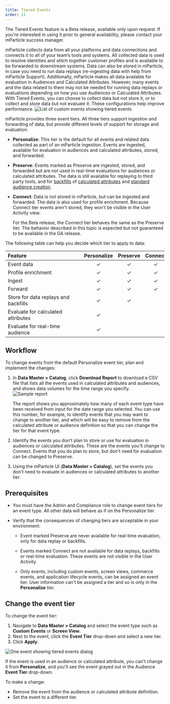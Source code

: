 ```yaml
---
title: Tiered Events
order: 11
---
```


<aside>The Tiered Events feature is a Beta release, available only upon request. If you're interested in using it prior to general availability, please contact your mParticle success manager.</aside>

mParticle collects data from all your platforms and data connections and connects it to all of your team’s tools and systems. All collected data is used to resolve identities and stitch together customer profiles and is available to be forwarded to downstream systems. Data can also be stored in mParticle, in case you need to run data replays (re-ingesting data with help from mParticle Support). Additionally, mParticle makes all data available for evaluation in Audiences and Calculated Attributes. However, many events and the data related to them may not be needed for running data replays or evaluations depending on how you use Audiences or Calculated Attributes. With Tiered Events, you can choose to collect data but not store it, or to collect and store data but not evaluate it. These configurations help improve performance.
![List of custom events showing tiered events](/images/tiered-events/tiered-events-overview.png)

mParticle provides three event tiers. All three tiers support ingestion and forwarding of data, but provide different levels of support for storage and evaluation: 

* **Personalize**: This tier is the default for all events and related data collected as part of an mParticle ingestion. Events are ingested, available for evaluation in audiences and calculated attributes, stored, and forwarded.
* **Preserve**: Events marked as Preserve are ingested, stored, and forwarded but are not used in real-time evaluations for audiences or calculated attributes. The data is still available for replaying to third party tools, and for [backfills](/developers/server/http/#v2bulkeventshistorical) of [calculated attributes](/guides/platform-guide/calculated-attributes/overview/) and [standard audience creation](/guides/platform-guide/audiences/standard/).
* **Connect**: Data is not stored in mParticle, but can be ingested and forwarded. The data is also used  for profile enrichment. Because Connect tier events aren't stored, they won’t be visible in the User Activity view.

    <aside>For the Beta release, the Connect tier behaves the same as the Preserve tier. The behavior described in this topic is expected but not guaranteed to be available in the GA release.</aside>

The following table can help you decide which tier to apply to data:

| <div style="width:225px">Feature</div> | Personalize | Preserve | Connect | | | |
| :--------------------------------- | :---------: | :------: | :-----: | :-: |:-: | :-: |
| Event data | &check; | &check; | &check; | | | |
| Profile enrichment | &check; | &check; | &check; | | | |
| Ingest | &check; | &check; | &check; | | | |
| Forward | &check; | &check; | &check; | | | |
| Store for data replays and backfills | &check; | &check; |  | | | |
| Evaluate for calculated attributes | &check; |  |  | | | |
| Evaluate for real-time audience | &check; | | | | | |

## Workflow

To change events from the default Personalize event tier, plan and implement the changes:

1. In **Data Master > Catalog**, click **Download Report** to download a CSV file that lists all the events used in calculated attributes and audiences, and shows data volumes for the time range you specify. 
    ![Sample report](/images/tiered-events/report.png)

    The report shows you approximately how many of each event type have been received from input for the date range you selected. You can use this number, for example, to identify events that you may want to change to another tier, and which will be easy to remove from the calculated attribute or audience definition so that you can change the tier for that event type.
2. Identify the events you don't plan to store or use for evaluation in audiences or calculated attributes. These are the events you'll change to Connect. Events that you do plan to store, but don't need for evaluation can be changed to Preserve.
3. Using the mParticle UI (**Data Master > Catalog**), set the events you don't need to evaluate in audiences or calculated attributes to another tier.

## Prerequisites

* You must have the Admin and Compliance role to change event tiers for an event type. All other data will behave as if on the Personalize tier.

* Verify that the consequences of changing tiers are acceptable in your environment:

  * Event marked Preserve are never available for real-time evaluation, only for data replay or backfills.
  
  * Events marked Connect are not available for data replays, backfills or real-time evaluation. These events are not visible in the User Activity 

  * Only events, including custom events, screen views, commerce events, and application lifecycle events, can be assigned an event tier. User information can't be assigned a tier and so is only in the **Personalize** tier.

## Change the event tier

To change the event tier:

1. Navigate to **Data Master > Catalog** and select the event type such as **Custom Events** or **Screen View**.
2. Next to the event, click the **Event Tier** drop-down and select a new tier.
3. Click **Apply**.

![One event showing tiered events dialog](/images/tiered-events/tiered-events-detail.png)

<aside>If the event is used in an audience or calculated attribute, you can't change it from <b>Personalize</b>, and you'll see the event grayed out in the Audience <b>Event Tier</b> drop-down. 

To make a change:
<ul>
    <li>Remove the event from the audience or calculated attribute definition.</li>
    <li>Set the event to a different tier.</li>
</ul>
</aside>
